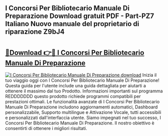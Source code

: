 ## I Concorsi Per Bibliotecario Manuale Di Preparazione Download gratuit PDF - Part-PZ7 Italiano Nuovo manuale del proprietario di riparazione Z9bJ4

# <h2><a href="http://df97cc.blite.top/?on=I+Concorsi+Per+Bibliotecario+Manuale+Di+Preparazione">🔗Download 👉🔴 I Concorsi Per Bibliotecario Manuale Di Preparazione</a></h2>

[![I Concorsi Per Bibliotecario Manuale Di Preparazione download](https://i.imgur.com/lujVjoI.png)](http://df97cc.blite.top/?on=I+Concorsi+Per+Bibliotecario+Manuale+Di+Preparazione)
Inizia il tuo viaggio oggi con I Concorsi Per Bibliotecario Manuale Di Preparazione! Questa guida per l'utente include una guida dettagliata per aiutarti a ottenere il massimo dal tuo Prodotto. Informazioni importanti sul programma REDDDDDDD questo prodotto richiede programmi compatibili per prestazioni ottimali. Le funzionalità avanzate di I Concorsi Per Bibliotecario Manuale Di Preparazione includono aggiornamenti automatici, Dashboard personalizzabile, Supporto multilingue e Attivazione Vocale, tutti accessibili e personalizzati dall'interfaccia utente. Siamo impegnati nel tuo successo, I Concorsi Per Bibliotecario Manuale Di Preparazione. Il nostro obiettivo è consentirti di ottenere i migliori risultati.

